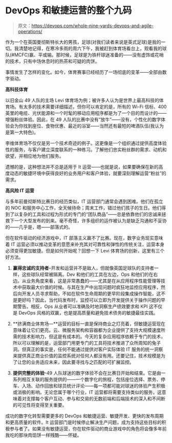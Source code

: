 # DevOps 和敏捷运营的整个九码

> 原文：<https://devops.com/whole-nine-yards-devops-and-agile-operations/>

作为一个在英国曼彻斯特长大的男孩，足球(对我们读者来说是英式足球)是我的一切。我清楚地记得，在寒冷多雨的周六下午，我被赶到体育场看台上，观看我的球队(#MCFC)赢、平或输。那时候，足球是为铁杆球迷准备的——没有虚饰或花哨的技术，只有中场休息时的热茶和可疑的肉饼。

事情发生了怎样的变化。如今，体育赛事已经经历了一场彻底的变革——全部由数字驱动。

**高科技体育**

以旧金山 49 人队的主场 Levi 体育场为例；被许多人认为是世界上最高科技的体育场。有太多的技术需要详细描述，但你可以肯定的是，所有的 Wi-Fi 信标、400 英里的电缆、光伏能源和一个时髦的移动应用程序都是为了一个目的而设计的——增强粉丝体验。因此，在 49 人队的比赛中没有“放牛”——没有，个性化的数字体验会为你找到座位、食物优惠、最近的浴室——当然还有最短的啤酒队伍(我认为是第一大特色)。

李维体育场不仅仅是另一个技术奇迹的例子。这更像是一个组织通过提供高度体验性的服务，与客户建立深度联系的一种练习。了解他们忠实粉丝群的需求、动机和欲望，并相应地为他们服务。

遗憾的是，这种想法并不总是适用于 It 运营——也就是说，如果要确保在新的高度动态的敏捷环境中获得良好的业务用户和客户体验，就要深刻理解运营“粉丝”的需求。

**高风险 IT 运营**

与多年前曼彻斯特比赛日的经历类似，IT 运营部门通常会遇到困难。他们在孤立的 NOC 和服务中心工作，全天候待命；周末工作，错过他们孩子的生日。他们得到了以复杂的工具和过程为形式的专门的“团队商品”——总是依靠他们的忠诚来拯救下一个大型发布的到来。毫不奇怪，许多组织的运作被认为是缺乏沟通和不妥协的——几乎是，嗯——部落式的。

但在软件驱动的经济游戏中，IT 部落主义赢不了比赛。现在，数字业务现实意味着 IT 运营必须以推动变革的意愿来补充其对可靠性和弹性的传统关注，运营本身必须变得更加敏捷。但是如何开始呢？回想一下 Levi 体育场的创新，这里有三个好方法。

1.  **赢得忠诚的支持者**–开发和运营并不是敌人，但就像英国足球队的支持者一样，这些球队经常被隔离。Dev 和他们的工具在左边，Ops 和他们的在右边。从业务角度来看，这是非常愚蠢的——尤其是在从应用程序性能管理等技术中获取最大价值的时候。与其在生产中出现问题时疯狂地监控应用程序，然后向开发人员寻求帮助，不如在软件生命周期的更早阶段集成操作智能，这不是更好吗？因此，当代码发布时，监控可以立即为开发提供关于操作问题的早期警告。相反，Ops 从业者可以准确及时地洞察生产绩效要求和 KPI 这不仅是 DevOps 风格的双赢，也是提高质量和避免技术债务的敏捷最佳实践。

2.  **挤满商业体育场—**运营的目标一直是保持商业之灯亮着，但敏捷运营现在意味着让它们更亮。云、微服务架构和容器都为企业提供了支持大规模速度所需的技术影响力，但这是有成本的。今天的复杂应用程序依赖于专门的技术，所以可以理解的是，运营部门用更专门的工具将技术推进了众所周知的兔子洞。但真正的事实是，任何不能通过提供对客户实际体验 IT 服务的统一洞察来提供真正商业价值的监控系统对任何人都没有用。还要记住，技术规模是为了让您的业务适应未来，因此要寻找与之匹配的可扩展监控。

3.  **提供完整的体验**–49 人队球迷的数字体验不会在比赛日开始和结束。它是由一系列相互关联的服务提供的——一个数字化的旅程，包括座位选择、票务、停车、入场、动作回放和球员统计评论——每一项都可能对球迷的体验产生积极或消极的影响。无论您属于哪个行业，IT 运营都将需要支持类似的服务，这意味着对支撑每个客户互动、参与和交易的无数前端和后端技术的深入和不间断的可见性将变得至关重要。

成功的数字化转型需要更多的 DevOps 和敏捷运营、敏捷开发、更快的发布周期和更高质量的软件。It 运营部门是时候停止解决生产问题，成为支持这些目标的积极参与者了。如果没有敏捷运营，你在软件驱动的商业游戏中的角色将会像多年前我吃的那块肉馅饼一样残酷——怀疑。